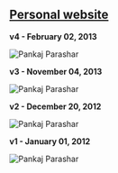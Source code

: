 [Personal website](http://pankajparashar.com)
------------------

**v4 - February 02, 2013**

![Pankaj Parashar](http://res.cloudinary.com/dw9fem4ki/image/upload/bo_1px_solid_rgb:ccc/v1391275180/Screen_Shot_2014-02-01_at_8_48_47_PM_tvw9be_x0uu8b.png "Personal Website v4")

**v3 - November 04, 2013**

![Pankaj Parashar](http://res.cloudinary.com/dw9fem4ki/image/upload/v1391268052/https_github-camo_global_ssl_fastly_net_18ab1842d8956b12ebe1c2e02519120483b87030_687474703a2f2f73332e616d617a6f6e6177732e636f6d2f666f6e746c6f766572732d6173736574732d70726f64756374696f6e2f3734392d6f726967696e616c_pucehc.png "Personal Website v3")

**v2 - December 20, 2012**

![Pankaj Parashar](http://res.cloudinary.com/dw9fem4ki/image/upload/v1391268127/http_onepagelove_wpengine_netdna-cdn_com_wp-content_uploads_gravity_forms_1-e6fef9602ee538adb7069defe12f9dc0_2013_03_website-1150_bwuaxo.png "Personal Website v2")

**v1 - January 01, 2012**

![Pankaj Parashar](http://res.cloudinary.com/dw9fem4ki/image/upload/v1391268164/http_onepagelove_wpengine_netdna-cdn_com_wp-content_uploads_gravity_forms_1-82a2164b1089f6abbd088575ee34992d_2012_07_long_nz0ghd.png "Personal Website v1")
